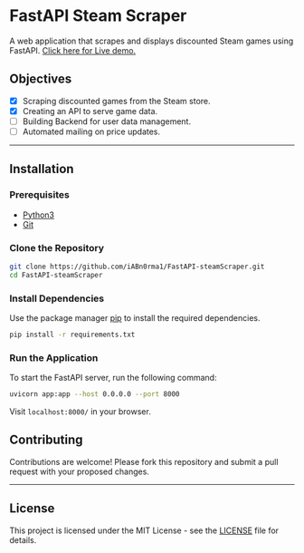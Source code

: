 # FastAPI Steam Scraper

A web application that scrapes and displays discounted Steam games using FastAPI.
[Click here for Live demo.](https://vercel.com/iabn0rma1s-projects)

## Objectives

- [x] Scraping discounted games from the Steam store.
- [x] Creating an API to serve game data.
- [ ] Building Backend for user data management.
- [ ] Automated mailing on price updates.

---

## Installation

### Prerequisites

- [Python3](https://www.python.org/downloads/)
- [Git](https://git-scm.com/downloads)

### Clone the Repository

```bash
git clone https://github.com/iABn0rma1/FastAPI-steamScraper.git
cd FastAPI-steamScraper
```

### Install Dependencies

Use the package manager [pip](https://pip.pypa.io/en/stable/) to install the required dependencies.

```bash
pip install -r requirements.txt
```

### Run the Application

To start the FastAPI server, run the following command:

```bash
uvicorn app:app --host 0.0.0.0 --port 8000
```

Visit `localhost:8000/` in your browser.

## Contributing

Contributions are welcome! Please fork this repository and submit a pull request with your proposed changes.

---

## License

This project is licensed under the MIT License - see the [LICENSE](LICENSE) file for details.
